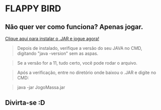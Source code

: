 # FLAPPY BIRD

## Não quer ver como funciona? Apenas jogar.

[Clique aqui para instalar o .JAR e jogue agora!](https://download1514.mediafire.com/kg3kaqmh7esg/3ac05uzq6bowuue/JogoMassa.jar)

> Depois de instalado, verifique a versão do seu JAVA no CMD, digitando "java -version" sem as aspas.

> Se a versão for a 11, tudo certo, você pode rodar o arquivo.

> Após a verificação, entre no diretório onde baixou o .JAR e digite no CMD:

> java -jar JogoMassa.jar

## Divirta-se :D
